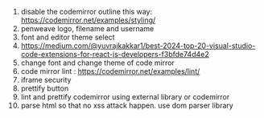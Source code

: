 1. disable the codemirror outline this way: https://codemirror.net/examples/styling/
2. penweave logo, filename and username
3. font and editor theme select
4. https://medium.com/@yuvrajkakkar1/best-2024-top-20-visual-studio-code-extensions-for-react-js-developers-f3bfde74d4e2
5. change font and change theme of code mirror
6. code mirror lint : https://codemirror.net/examples/lint/
7. iframe security
8. prettify button
9. lint and prettify codemirror using external library or codemirror
10. parse html so that no xss attack happen. use dom parser library
